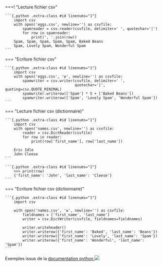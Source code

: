 ===! "Lecture fichier csv"

    ```{.python .extra-class #id linenums="1"}
        import csv
        with open('eggs.csv', newline='') as csvfile:
            spamreader = csv.reader(csvfile, delimiter=' ', quotechar='|')
            for row in spamreader:
                print(', '.join(row))
        Spam, Spam, Spam, Spam, Spam, Baked Beans
        Spam, Lovely Spam, Wonderful Spam
    ```


=== "Ecriture fichier csv"

    ```{.python .extra-class #id linenums="1"}
        import csv
        with open('eggs.csv', 'w', newline='') as csvfile:
            spamwriter = csv.writer(csvfile, delimiter=' ',
                                    quotechar='|', quoting=csv.QUOTE_MINIMAL)
            spamwriter.writerow(['Spam'] * 5 + ['Baked Beans'])
            spamwriter.writerow(['Spam', 'Lovely Spam', 'Wonderful Spam'])
    ```

=== "Lecture fichier csv (dictionnaire)"

    ```{.python .extra-class #id linenums="1"}
        import csv
        with open('names.csv', newline='') as csvfile:
            reader = csv.DictReader(csvfile)
            for row in reader:
                print(row['first_name'], row['last_name'])

        Eric Idle
        John Cleese
    ```

    ```{.python .extra-class #id linenums="1"}
        >>> print(row)
        {'first_name': 'John', 'last_name': 'Cleese'}
    ```

=== "Ecriture fichier csv (dictionnaire)"

    ```{.python .extra-class #id linenums="1"}
        import csv

        with open('names.csv', 'w', newline='') as csvfile:
            fieldnames = ['first_name', 'last_name']
            writer = csv.DictWriter(csvfile, fieldnames=fieldnames)

            writer.writeheader()
            writer.writerow({'first_name': 'Baked', 'last_name': 'Beans'})
            writer.writerow({'first_name': 'Lovely', 'last_name': 'Spam'})
            writer.writerow({'first_name': 'Wonderful', 'last_name': 'Spam'})
    ```


Exemples issus de la <a href="https://docs.python.org/fr/3/library/csv.html" target="_blank">documentation python
![](https://icons.iconarchive.com/icons/icons8/windows-8/24/Programming-External-Link-icon.png)</a><br>